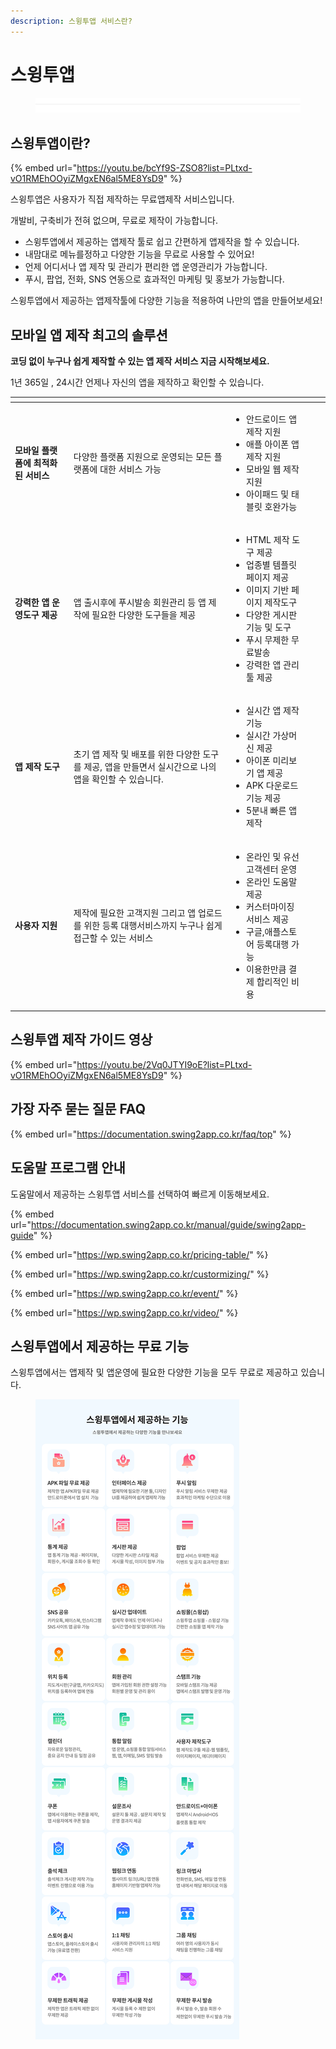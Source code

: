 ```yaml
---
description: 스윙투앱 서비스란?
---
```


# 스윙투앱

<figure><img src=".gitbook/assets/구분선 (1) (1).PNG" alt=""><figcaption></figcaption></figure>

## **스윙투앱이란?**

{% embed url="https://youtu.be/bcYf9S-ZSO8?list=PLtxd-vO1RMEhOOyiZMgxEN6al5ME8YsD9" %}

스윙투앱은 사용자가 직접 제작하는 무료앱제작 서비스입니다.

개발비, 구축비가 전혀 없으며, 무료로 제작이 가능합니다.

* 스윙투앱에서 제공하는 앱제작 툴로 쉽고 간편하게 앱제작을 할 수 있습니다.
* 내맘대로 메뉴를정하고 다양한 기능을 무료로 사용할 수 있어요!
* 언제 어디서나 앱 제작 및 관리가 편리한 앱 운영관리가 가능합니다.
* 푸시, 팝업, 전화, SNS 연동으로 효과적인 마케팅 및 홍보가 가능합니다.

스윙투앱에서 제공하는 앱제작툴에 다양한 기능을 적용하여 나만의 앱을 만들어보세요!



## 모바일 앱 제작 최고의 솔루션

**코딩 없이 누구나 쉽게 제작할 수 있는 앱 제작 서비스 지금 시작해보세요.**

1년 365일 , 24시간 언제나 자신의 앱을 제작하고 확인할 수 있습니다.

<table data-card-size="large" data-view="cards"><thead><tr><th></th><th></th><th></th><th data-hidden></th><th data-hidden data-type="files"></th></tr></thead><tbody><tr><td><strong>모바일 플랫폼에 최적화된 서비스</strong></td><td><p></p><p>다양한 플랫폼 지원으로 운영되는 모든 플랫폼에 대한 서비스 가능</p></td><td><ul><li>안드로이드 앱 제작 지원</li><li>애플 아이폰 앱 제작 지원</li><li>모바일 웹 제작 지원</li><li>아이패드 및 태블릿 호완가능</li></ul></td><td></td><td></td></tr><tr><td><strong>강력한 앱 운영도구 제공</strong></td><td>앱 출시후에 푸시발송 회원관리 등 앱 제작에 필요한 다양한 도구들을 제공</td><td><ul><li>HTML 제작 도구 제공</li><li>업종별 템플릿 페이지 제공</li><li>이미지 기반 페이지 제작도구</li><li>다양한 게시판 기능 및 도구</li><li>푸시 무제한 무료발송</li><li>강력한 앱 관리 툴 제공</li></ul></td><td></td><td></td></tr><tr><td><strong>앱 제작 도구</strong></td><td>초기 앱 제작 및 배포를 위한 다양한 도구를 제공, 앱을 만들면서 실시간으로 나의 앱을 확인할 수 있습니다.</td><td><ul><li>실시간 앱 제작기능</li><li>실시간 가상머신 제공</li><li>아이폰 미리보기 앱 제공</li><li>APK 다운로드 기능 제공</li><li>5분내 빠른 앱제작</li></ul></td><td></td><td></td></tr><tr><td><strong>사용자 지원</strong></td><td>제작에 필요한 고객지원 그리고 앱 업로드를 위한 등록 대행서비스까지 누구나 쉽게 접근할 수 있는 서비스</td><td><ul><li>온라인 및 유선 고객센터 운영</li><li>온라인 도움말 제공</li><li>커스터마이징 서비스 제공</li><li>구글,애플스토어 등록대행 가능</li><li>이용한만큼 결제 합리적인 비용</li></ul></td><td></td><td></td></tr></tbody></table>



## 스윙투앱 제작 가이드 영상

{% embed url="https://youtu.be/2Vq0JTYI9oE?list=PLtxd-vO1RMEhOOyiZMgxEN6al5ME8YsD9" %}



## 가장 자주 묻는 질문 FAQ

{% embed url="https://documentation.swing2app.co.kr/faq/top" %}



## 도움말 프로그램 안내

도움말에서 제공하는 스윙투앱 서비스를 선택하여 빠르게 이동해보세요.

{% embed url="https://documentation.swing2app.co.kr/manual/guide/swing2app-guide" %}

{% embed url="https://wp.swing2app.co.kr/pricing-table/" %}

{% embed url="https://wp.swing2app.co.kr/custormizing/" %}

{% embed url="https://wp.swing2app.co.kr/event/" %}

{% embed url="https://wp.swing2app.co.kr/video/" %}



## 스윙투앱에서 제공하는 무료 기능

스윙투앱에서는 앱제작 및 앱운영에 필요한 다양한 기능을 모두 무료로 제공하고 있습니다.

<figure><img src=".gitbook/assets/기능소개_886.png" alt=""><figcaption></figcaption></figure>
